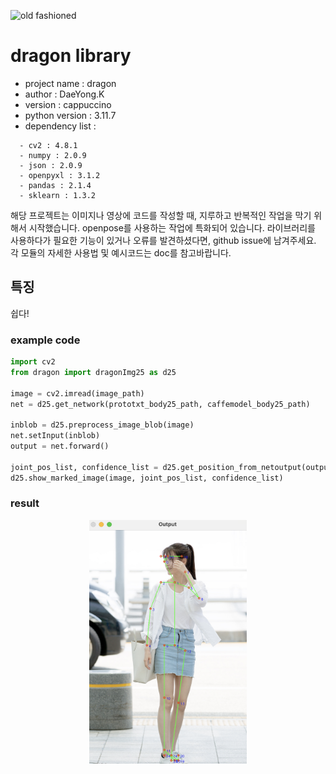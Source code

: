 
![old fashioned](./media/banner.webp)
# dragon library
- project name : dragon  
- author : DaeYong.K  
- version : cappuccino  
- python version : 3.11.7
- dependency list : 
```
  - cv2 : 4.8.1
  - numpy : 2.0.9
  - json : 2.0.9
  - openpyxl : 3.1.2
  - pandas : 2.1.4
  - sklearn : 1.3.2
```
<p>
해당 프로젝트는 이미지나 영상에 코드를 작성할 때, 지루하고 반복적인 작업을 막기 위해서 시작했습니다. openpose를 사용하는 작업에 특화되어 있습니다. 라이브러리를 사용하다가 필요한 기능이 있거나 오류를 발견하셨다면, github issue에 남겨주세요. 각 모듈의 자세한 사용법 및 예시코드는 doc를 참고바랍니다.
</p>

## 특징
쉽다!<br>
### example code
```python
import cv2
from dragon import dragonImg25 as d25

image = cv2.imread(image_path)
net = d25.get_network(prototxt_body25_path, caffemodel_body25_path)

inblob = d25.preprocess_image_blob(image)
net.setInput(inblob)
output = net.forward()

joint_pos_list, confidence_list = d25.get_position_from_netoutput(output, image)
d25.show_marked_image(image, joint_pos_list, confidence_list)
```
### result
<p align='center'>
    <img src='./media/output.png' width='50%'>
</p>
